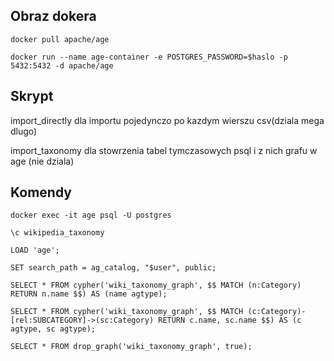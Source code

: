 ## Obraz dokera

`docker pull apache/age`

`docker run --name age-container -e POSTGRES_PASSWORD=$haslo -p 5432:5432 -d apache/age`

## Skrypt

import_directly dla importu pojedynczo po kazdym wierszu csv(dziala mega dlugo)

import_taxonomy dla stowrzenia tabel tymczasowych psql i z nich grafu w age (nie dziala)

## Komendy

`docker exec -it age psql -U postgres`

`\c wikipedia_taxonomy`

`LOAD 'age';`

`SET search_path = ag_catalog, "$user", public;`

`SELECT * FROM cypher('wiki_taxonomy_graph', $$ MATCH (n:Category) RETURN n.name $$) AS (name agtype);`

`SELECT * FROM cypher('wiki_taxonomy_graph', $$
    MATCH (c:Category)-[rel:SUBCATEGORY]->(sc:Category)
    RETURN c.name, sc.name
$$) AS (c agtype, sc agtype);`

`SELECT * FROM drop_graph('wiki_taxonomy_graph', true);`
